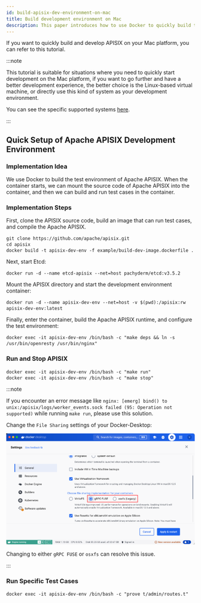 ```yaml
---
id: build-apisix-dev-environment-on-mac
title: Build development environment on Mac
description: This paper introduces how to use Docker to quickly build the development environment of API gateway Apache APISIX on Mac.
---
```


<!--
#
# Licensed to the Apache Software Foundation (ASF) under one or more
# contributor license agreements.  See the NOTICE file distributed with
# this work for additional information regarding copyright ownership.
# The ASF licenses this file to You under the Apache License, Version 2.0
# (the "License"); you may not use this file except in compliance with
# the License.  You may obtain a copy of the License at
#
#     http://www.apache.org/licenses/LICENSE-2.0
#
# Unless required by applicable law or agreed to in writing, software
# distributed under the License is distributed on an "AS IS" BASIS,
# WITHOUT WARRANTIES OR CONDITIONS OF ANY KIND, either express or implied.
# See the License for the specific language governing permissions and
# limitations under the License.
#
-->

If you want to quickly build and develop APISIX on your Mac platform, you can refer to this tutorial.

:::note

This tutorial is suitable for situations where you need to quickly start development on the Mac platform, if you want to go further and have a better development experience, the better choice is the Linux-based virtual machine, or directly use this kind of system as your development environment.

You can see the specific supported systems [here](install-dependencies.md#install).

:::

## Quick Setup of Apache APISIX Development Environment

### Implementation Idea

We use Docker to build the test environment of Apache APISIX. When the container starts, we can mount the source code of Apache APISIX into the container, and then we can build and run test cases in the container.

### Implementation Steps

First, clone the APISIX source code, build an image that can run test cases, and compile the Apache APISIX.

```shell
git clone https://github.com/apache/apisix.git
cd apisix
docker build -t apisix-dev-env -f example/build-dev-image.dockerfile .
```

Next, start Etcd:

```shell
docker run -d --name etcd-apisix --net=host pachyderm/etcd:v3.5.2
```

Mount the APISIX directory and start the development environment container:

```shell
docker run -d --name apisix-dev-env --net=host -v $(pwd):/apisix:rw apisix-dev-env:latest
```

Finally, enter the container, build the Apache APISIX runtime, and configure the test environment:

```shell
docker exec -it apisix-dev-env /bin/bash -c "make deps && ln -s /usr/bin/openresty /usr/bin/nginx"
```

### Run and Stop APISIX

```shell
docker exec -it apisix-dev-env /bin/bash -c "make run"
docker exec -it apisix-dev-env /bin/bash -c "make stop"
```

:::note

If you encounter an error message like `nginx: [emerg] bind() to unix:/apisix/logs/worker_events.sock failed (95: Operation not supported)` while running `make run`, please use this solution.

Change the `File Sharing` settings of your Docker-Desktop:

![Docker-Desktop File Sharing Setting](../../assets/images/update-docker-desktop-file-sharing.png)

Changing to either `gRPC FUSE` or `osxfs` can resolve this issue.

:::

### Run Specific Test Cases

```shell
docker exec -it apisix-dev-env /bin/bash -c "prove t/admin/routes.t"
```
